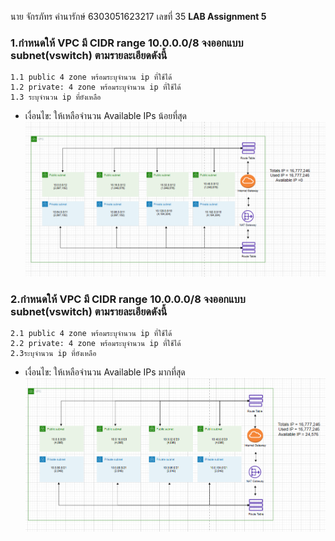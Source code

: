 นาย จักรภัทร คำนารักษ์ 6303051623217 เลขที่ 35
**LAB Assignment 5**
### 1.กำหนดให้ VPC มี CIDR range 10.0.0.0/8 จงออกแบบ subnet(vswitch) ตามรายละเอียดดังนี้
    1.1 public 4 zone พร้อมระบุจำนวน ip ที่ใช้ได้
    1.2 private: 4 zone พร้อมระบุจำนวน ip ที่ใช้ได้
    1.3 ระบุจำนวน ip ที่ยังเหลือ
    
* เงื่อนไข: ให้เหลือจำนวน Available IPs น้อยที่สุด
![as1](as1.png)
### 2.กำหนดให้ VPC มี CIDR range 10.0.0.0/8 จงออกแบบ subnet(vswitch) ตามรายละเอียดดังนี้
    2.1 public 4 zone พร้อมระบุจำนวน ip ที่ใช้ได้
    2.2 private: 4 zone พร้อมระบุจำนวน ip ที่ใช้ได้
    2.3ระบุจำนวน ip ที่ยังเหลือ
* เงื่อนไข: ให้เหลือจำนวน Available IPs มากที่สุด
![as2](as2.png)